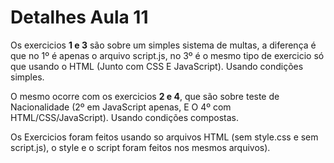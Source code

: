 # Detalhes Aula 11

Os exercicios **1 e 3** são sobre um simples sistema de multas, a diferença é que no 1º é apenas o arquivo script.js, no 3º é o mesmo tipo de exercicio só que usando o HTML (Junto com CSS E JavaScript). Usando condições simples.

O mesmo ocorre com os exercicios **2 e 4**, que são sobre teste de Nacionalidade (2º em JavaScript apenas, E O 4º com HTML/CSS/JavaScript). Usando condições compostas.

Os Exercicios foram feitos usando so arquivos HTML (sem style.css e sem script.js), o style e o script foram feitos nos mesmos arquivos).

